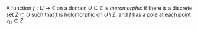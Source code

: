 A function $f: U \to \mathbb{C}$ on a domain $U \subseteq \mathbb{C}$ is *meromorphic* if there is a discrete set $Z \subset U$ such that $f$ is holomorphic on $U \setminus Z$, and $f$ has a pole at each point $z_0 \in Z$.
